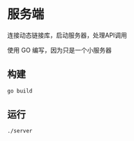 # 服务端

连接动态链接库，启动服务器，处理API调用

使用 GO 编写，因为只是一个小服务器

## 构建

```bash
go build
```

## 运行

```bash
./server
```